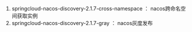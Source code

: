 1. springcloud-nacos-discovery-2.1.7-cross-namespace ： nacos跨命名空间获取实例
2. springcloud-nacos-discovery-2.1.7-gray ： nacos灰度发布
